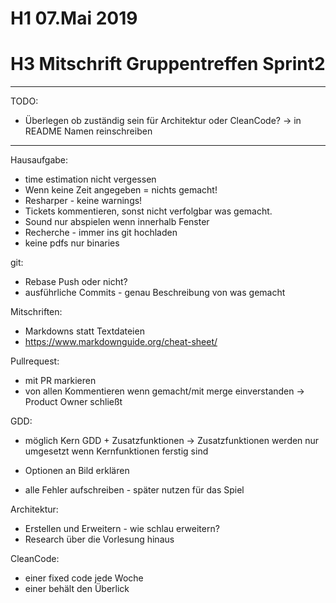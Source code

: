 # H1 07.Mai 2019
# H3 Mitschrift Gruppentreffen Sprint2

______
TODO:
 * Überlegen ob zuständig sein für Architektur oder CleanCode?
   -> in README Namen reinschreiben

______
Hausaufgabe:
* time estimation nicht vergessen
* Wenn keine Zeit angegeben = nichts gemacht!
* Resharper - keine warnings!
* Tickets kommentieren, sonst nicht verfolgbar was gemacht.
* Sound nur abspielen wenn innerhalb Fenster
* Recherche - immer ins git hochladen
* keine pdfs nur binaries

git:
 * Rebase Push oder nicht?
 * ausführliche Commits - genau Beschreibung von was gemacht 

Mitschriften:
 * Markdowns statt Textdateien
 * <https://www.markdownguide.org/cheat-sheet/>

Pullrequest: 
 * mit PR markieren
 * von allen Kommentieren wenn gemacht/mit merge einverstanden
   -> Product Owner schließt

GDD:
 * möglich Kern GDD + Zusatzfunktionen
   -> Zusatzfunktionen werden nur umgesetzt wenn Kernfunktionen ferstig sind
 * Optionen an Bild erklären

* alle Fehler aufschreiben - später nutzen für das Spiel

Architektur:
 * Erstellen und Erweitern - wie schlau erweitern?
 * Research über die Vorlesung hinaus

CleanCode:
 * einer fixed code jede Woche
 * einer behält den Überlick
